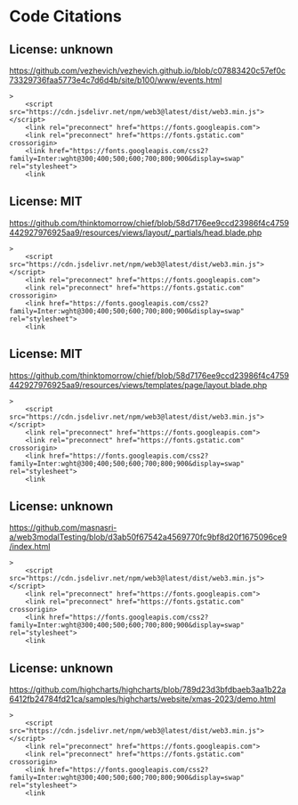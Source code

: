 # Code Citations

## License: unknown
https://github.com/vezhevich/vezhevich.github.io/blob/c07883420c57ef0c73329736faa5773e4c7d6d4b/site/b100/www/events.html

```
>
    <script src="https://cdn.jsdelivr.net/npm/web3@latest/dist/web3.min.js"></script>
    <link rel="preconnect" href="https://fonts.googleapis.com">
    <link rel="preconnect" href="https://fonts.gstatic.com" crossorigin>
    <link href="https://fonts.googleapis.com/css2?family=Inter:wght@300;400;500;600;700;800;900&display=swap" rel="stylesheet">
    <link
```


## License: MIT
https://github.com/thinktomorrow/chief/blob/58d7176ee9ccd23986f4c4759442927976925aa9/resources/views/layout/_partials/head.blade.php

```
>
    <script src="https://cdn.jsdelivr.net/npm/web3@latest/dist/web3.min.js"></script>
    <link rel="preconnect" href="https://fonts.googleapis.com">
    <link rel="preconnect" href="https://fonts.gstatic.com" crossorigin>
    <link href="https://fonts.googleapis.com/css2?family=Inter:wght@300;400;500;600;700;800;900&display=swap" rel="stylesheet">
    <link
```


## License: MIT
https://github.com/thinktomorrow/chief/blob/58d7176ee9ccd23986f4c4759442927976925aa9/resources/views/templates/page/layout.blade.php

```
>
    <script src="https://cdn.jsdelivr.net/npm/web3@latest/dist/web3.min.js"></script>
    <link rel="preconnect" href="https://fonts.googleapis.com">
    <link rel="preconnect" href="https://fonts.gstatic.com" crossorigin>
    <link href="https://fonts.googleapis.com/css2?family=Inter:wght@300;400;500;600;700;800;900&display=swap" rel="stylesheet">
    <link
```


## License: unknown
https://github.com/masnasri-a/web3modalTesting/blob/d3ab50f67542a4569770fc9bf8d20f1675096ce9/index.html

```
>
    <script src="https://cdn.jsdelivr.net/npm/web3@latest/dist/web3.min.js"></script>
    <link rel="preconnect" href="https://fonts.googleapis.com">
    <link rel="preconnect" href="https://fonts.gstatic.com" crossorigin>
    <link href="https://fonts.googleapis.com/css2?family=Inter:wght@300;400;500;600;700;800;900&display=swap" rel="stylesheet">
    <link
```


## License: unknown
https://github.com/highcharts/highcharts/blob/789d23d3bfdbaeb3aa1b22a6412fb24784fd21ca/samples/highcharts/website/xmas-2023/demo.html

```
>
    <script src="https://cdn.jsdelivr.net/npm/web3@latest/dist/web3.min.js"></script>
    <link rel="preconnect" href="https://fonts.googleapis.com">
    <link rel="preconnect" href="https://fonts.gstatic.com" crossorigin>
    <link href="https://fonts.googleapis.com/css2?family=Inter:wght@300;400;500;600;700;800;900&display=swap" rel="stylesheet">
    <link
```

